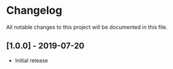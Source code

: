 # Changelog

All notable changes to this project will be documented in this file.

## [1.0.0] - 2019-07-20
- Initial release

